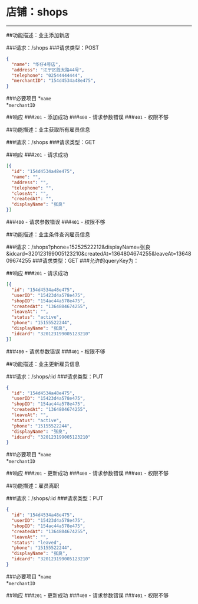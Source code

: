 # 店铺：shops
***
##功能描述：业主添加新店

###请求：/shops
###请求类型：POST

```json
{
  "name": "华仔4号店",
  "address": "江宁区胜太路44号",
  "telephone": "02544444444",
  "merchantID": "154d4534a48e475",
}
```
###必要项目
*`name`  
*`merchantID`  


##响应
###`201` - 添加成功
###`400` - 请求参数错误
###`401` - 权限不够


##功能描述：业主获取所有雇员信息

###请求：/shops
###请求类型：GET

##响应
###`201` - 请求成功
```json
[{
  "id": "154d4534a48e475",
  "name": "",
  "address": "",
  "telephone": "",
  "closeAt": "",
  "createdAt": "",
  "displayName": "张良"
}]
```
###`400` - 请求参数错误
###`401` - 权限不够


##功能描述：业主条件查询雇员信息

###请求：/shops?phone=15252522212&displayName=张良&idcard=320123199005123210&createdAt=1364804674255&leaveAt=1364809674255
###请求类型：GET
###允许的queryKey为：

##响应
###`201` - 请求成功
```json
[{
  "id": "154d4534a48e475",
  "userID": "15423d4a578e475",
  "shopID": "154ac44a578e475",
  "createdAt": "1364804674255",
  "leaveAt": "",
  "status": "active",
  "phone": "15155522244",
  "displayName": "张良",
  "idcard": "320123199005123210"
}]
```
###`400` - 请求参数错误
###`401` - 权限不够


##功能描述：业主更新雇员信息

###请求：/shops/:id
###请求类型：PUT

```json
{
  "id": "154d4534a48e475",
  "userID": "15423d4a578e475",
  "shopID": "154ac44a578e475",
  "createdAt": "1364804674255",
  "leaveAt": "",
  "status": "active",
  "phone": "15155522244",
  "displayName": "张良",
  "idcard": "320123199005123210"
}
```
###必要项目
*`name`  
*`merchantID`  


##响应
###`201` - 更新成功
###`400` - 请求参数错误
###`401` - 权限不够


##功能描述：雇员离职

###请求：/shops/:id
###请求类型：PUT

```json
{
  "id": "154d4534a48e475",
  "userID": "15423d4a578e475",
  "shopID": "154ac44a578e475",
  "createdAt": "1364804674255",
  "leaveAt": "",
  "status": "leaved",
  "phone": "15155522244",
  "displayName": "张良",
  "idcard": "320123199005123210"
}
```
###必要项目
*`name`  
*`merchantID`  


##响应
###`201` - 更新成功
###`400` - 请求参数错误
###`401` - 权限不够
